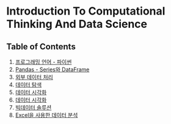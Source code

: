 # Introduction To Computational Thinking And Data Science

## Table of Contents

1. <a href="./01_Programming_Language/01_python.adoc">프로그래밍 언어 - 파이썬</a> <br />
2. <a href="./02_Data_Frame/02_Pandas.adoc">Pandas - Series와 DataFrame</a>
3. <a href="./03_Data_to_Pandas/03_external_data.adoc">외부 데이터 처리</a>
4. <a href="./04_Explore_Data/04_explore_data.adoc">데이터 탐색</a>
5. <a href="./05_Data_Visualization/05_Data_Visualization.adoc">데이터 시각화</a>
6. <a href="./06_Data_Preprocessing/06_Data_Preprocessing.adoc">데이터 시각화</a>
7. <a href="./07_Big_Data_Solutions/01_HDP.adoc">빅데이터 솔루션</a>
7. <a href="./08_Appendix_data_analysis_excel/08_excel.adoc">Excel을 사용한 데이터 분석</a>
